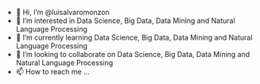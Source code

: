 - 👋 Hi, I’m @luisalvaromonzon
- 👀 I’m interested in Data Science, Big Data, Data Mining and Natural Language Processing
- 🌱 I’m currently learning Data Science, Big Data, Data Mining and Natural Language Processing
- 💞️ I’m looking to collaborate on Data Science, Big Data, Data Mining and Natural Language Processing
- 📫 How to reach me ...

<!---
luisalvaromonzon/luisalvaromonzon is a ✨ special ✨ repository because its `README.md` (this file) appears on your GitHub profile.
You can click the Preview link to take a look at your changes.
--->
